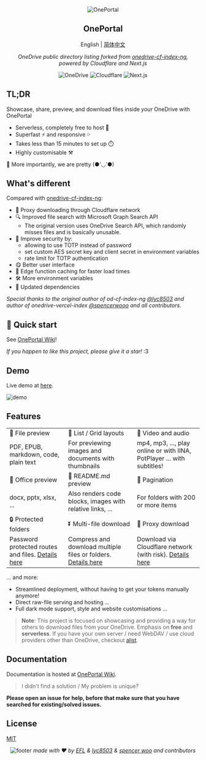 <div align="center">
  <img src="./public/header.png" alt="OnePortal" />
  <h2>OnePortal</h2>
  English | <a href="https://github.com/EFLKumo/OnePortal/blob/main/README_cn.md">简体中文</a>
  <p><em>OneDrive public directory listing forked from <a href="https://github.com/lyc8503/onedrive-cf-index-ng">onedrive-cf-index-ng</a>, powered by Cloudflare and Next.js</em></p>

  <img src="https://img.shields.io/badge/OneDrive-2C68C3?style=flat&logo=microsoft-onedrive&logoColor=white" alt="OneDrive" />
  <img src="https://img.shields.io/badge/Cloudflare-f38020?style=flat&logo=Cloudflare&logoColor=white" alt="Cloudflare" />
  <img src="https://img.shields.io/badge/Next.js-black?style=flat&logo=next.js&logoColor=white" alt="Next.js" />
</div>

## TL;DR

Showcase, share, preview, and download files inside *your* OneDrive with OnePortal

- Serverless, completely free to host 💸
- Superfast ⚡ and responsive 💦
- Takes less than 15 minutes to set up ⏱️
- Highly customisable ⚒️

🍌 More importantly, we are pretty (●'◡'●)


## What's different
Compared with [onedrive-cf-index-ng](https://github.com/lyc8503/onedrive-cf-index-ng):
- 🚀 Proxy downloading through Cloudflare network
- 🔍 Improved file search with Microsoft Graph Search API
  * The original version uses OneDrive Search API, which randomly misses files and is basically unusable.
- 🔐 Improve security by:
  - allowing to use TOTP instead of password
  - set custom AES secret key and client secret in environment variables
  - rate limit for TOTP authentication
- 😋 Better user interface
- 🍪 Edge function caching for faster load times
- 🛠️ More environment variables
- 🧰 Updated dependencies

*Special thanks to the original author of od-cf-index-ng [@lyc8503](https://github.com/lyc8503) and author of onedrive-vercel-index [@spencerwooo](https://github.com/spencerwooo) and all contributors.*


## 🚀 Quick start
See [OnePortal Wiki](https://efl.notion.site/18bd8cf246098083b8b7cac7aec58917)!

*If you happen to like this project, please give it a star!* :3

## Demo

Live demo at [here](https://opt-demo.eflx.top).

![demo](./public/demo.png)

## Features

<table>
  <tbody>
    <tr>
      <td>
        👀 File preview
      </td>
      <td>
        💠  List / Grid layouts
      </td>
      <td>
        🎥 Video and audio
      </td>
    </tr>
    <tr>
      <td>PDF, EPUB, markdown, code, plain text</td>
      <td>For previewing images and documents with thumbnails</td>
      <td>mp4, mp3, ..., play online or with IINA, PotPlayer ... with subtitles!</td>
    </tr>
    <tr>
      <td>
        📄 Office preview
      </td>
      <td>📝 README.md preview</td>
      <td>📑 Pagination</td>
    </tr>
    <tr>
      <td>docx, pptx, xlsx, ...</td>
      <td>Also renders code blocks, images with relative links, ...</td>
      <td>For folders with 200 or more items</td>
    </tr>
    <tr>
      <td>🔒 Protected folders</td>
      <td>⏬ Multi-file download</td>
      <td>🚀 Proxy download</td>
    </tr>
    <tr>
      <td>Password protected routes and files. <a href="https://efl.notion.site/Protected-folders-18bd8cf2460980abb398e33c593b1b73?pvs=25">Details here</a></td>
      <td>
        Compress and download multiple files or folders.
        <a href="https://efl.notion.site/Download-multi-file-18bd8cf2460980fda0a4c6ec7bec3c09?pvs=25">Details here</a>
      </td>
      <td>
        Download via Cloudflare network (with risk).
        <a href="https://efl.notion.site/Proxy-download-18bd8cf24609808ca7b7f625300d6b54?pvs=25">Details here</a>
      </td>
    </tr>
  </tbody>
</table>

... and more:

- Streamlined deployment, without having to get your tokens manually anymore!
- Direct raw-file serving and hosting ...
- Full dark mode support, style and website customisations ...

> **Note**: This project is focused on showcasing and providing a way for others to download files from your OneDrive. Emphasis on **free** and **serverless**. If you have your own server / need WebDAV / use cloud providers other than OneDrive, checkout [alist](https://github.com/alist-org/alist).

## Documentation

Documentation is hosted at [OnePortal Wiki](https://efl.notion.site/18bd8cf246098083b8b7cac7aec58917).

> I didn't find a solution / My problem is unique?

**Please open an issue for help, before that make sure that you have searched for existing/solved issues.**

## License

[MIT](LICENSE)

<div align="center">
  <img src="./public/footer.png"  alt="footer"/>
  <em>made with ❤️ by <a href="https://eflx.top">EFL</a> & <a href="https://lyc8503.net">lyc8503</a> & <a href="https://spencerwoo.com">spencer woo</a> and contributors</em>
</div>